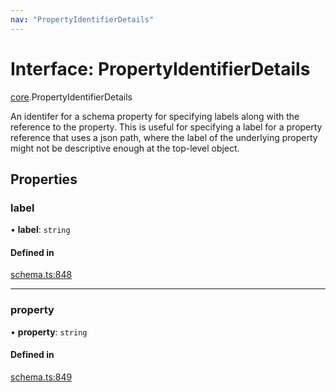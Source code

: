 ```yaml
---
nav: "PropertyIdentifierDetails"
---
```

# Interface: PropertyIdentifierDetails

[core](../modules/core.md).PropertyIdentifierDetails

An identifer for a schema property for specifying labels along with the reference to the property.
This is useful for specifying a label for a property reference that uses a json path, where the
label of the underlying property might not be descriptive enough at the top-level object.

## Properties

### label

• **label**: `string`

#### Defined in

[schema.ts:848](https://github.com/coda/packs-sdk/blob/main/schema.ts#L848)

___

### property

• **property**: `string`

#### Defined in

[schema.ts:849](https://github.com/coda/packs-sdk/blob/main/schema.ts#L849)
